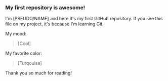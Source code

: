 
### My first repository is awesome!

I'm [PSEUDO/NAME] and here it's my first GitHub repository.
If you see this file on my project, it's because I'm learning Git.

My mood:

> [Cool]

My favorite color:

> [Turqouise]

Thank you so much for reading!